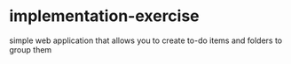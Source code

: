 # implementation-exercise
simple web application that allows you to create to-do items and folders to group them
